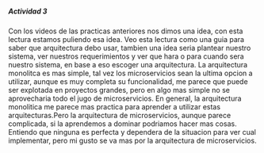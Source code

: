 ##### Actividad 3

Con los videos de las practicas anteriores nos dimos una idea, con esta lectura estamos puliendo esa idea.
Veo esta lectura como una guia para saber que arquitectura debo usar, tambien una idea seria plantear nuestro sistema, ver nuestros requerimientos y ver que hara o para cuando sera nuestro sistema, en base a eso escoger una arquitectura.
La arquitectura monolitca es mas simple, tal vez los microservicios sean la ultima opcion a utilizar, aunque es muy completa su funcionalidad, me parece que puede ser explotada en proyectos grandes, pero en algo mas simple no se aprovecharia todo el jugo de microservicios.
En general, la arquitectura monolitica me parece mas practica para aprender a utilizar estas arquitecturas.Pero la arquitectura de microservicios, aunque parece complicada, si la aprendemos a dominar podriamos hacer mas cosas. Entiendo que ninguna es perfecta y dependera de la situacion para ver cual implementar, pero mi gusto se va mas por la arquitectura de microservicios.